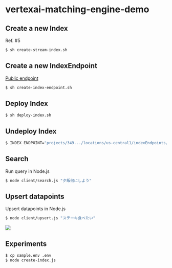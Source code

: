 # vertexai-matching-engine-demo

## Create a new Index

Ref. #5

```sh
$ sh create-stream-index.sh
```

## Create a new IndexEndpoint

[Public endpoint](https://cloud.google.com/vertex-ai/docs/matching-engine/deploy-index-public#deploy_index_default-drest)

```sh
$ sh create-index-endpoint.sh
```

## Deploy Index

```sh
$ sh deploy-index.sh
```

## Undeploy Index

```sh
$ INDEX_ENDPOINT="projects/349.../locations/us-central1/indexEndpoints/689..." sh undeploy-index.sh
```

## Search

Run query in Node.js

```sh
$ node client/search.js "夕飯何にしよう"
```

## Upsert datapoints

Upsert datapoints in Node.js

```sh
$ node client/upsert.js "ステーキ食べたい"
```

![](https://gyazo.com/e8bf1732952cdca7cb75678f2d81b424/raw)

## Experiments

```sh
$ cp sample.env .env
$ node create-index.js
```

